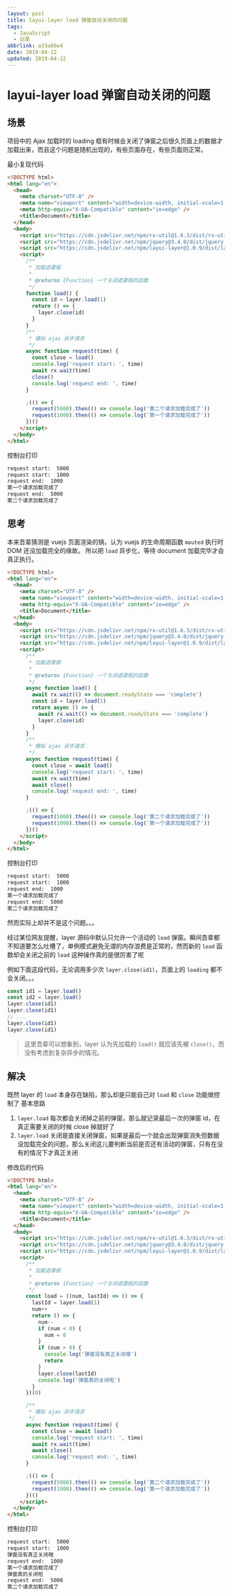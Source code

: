 ```yaml
---
layout: post
title: layui-layer load 弹窗自动关闭的问题
tags:
  - JavaScript
  - 记录
abbrlink: a33a66e4
date: 2019-04-12
updated: 2019-04-12
---
```


# layui-layer load 弹窗自动关闭的问题

## 场景

项目中的 Ajax 加载时的 loading 框有时候会关闭了弹窗之后很久页面上的数据才加载出来，而且这个问题是随机出现的，有些页面存在，有些页面则正常。

最小复现代码

```html
<!DOCTYPE html>
<html lang="en">
  <head>
    <meta charset="UTF-8" />
    <meta name="viewport" content="width=device-width, initial-scale=1.0" />
    <meta http-equiv="X-UA-Compatible" content="ie=edge" />
    <title>Document</title>
  </head>
  <body>
    <script src="https://cdn.jsdelivr.net/npm/rx-util@1.6.3/dist/rx-util.js"></script>
    <script src="https://cdn.jsdelivr.net/npm/jquery@3.4.0/dist/jquery.min.js"></script>
    <script src="https://cdn.jsdelivr.net/npm/layui-layer@1.0.9/dist/layer.js"></script>
    <script>
      /**
       * 加载遮罩框
       *
       * @returns {Function} 一个关闭遮罩框的函数
       */
      function load() {
        const id = layer.load(1)
        return () => {
          layer.close(id)
        }
      }
      /**
       * 模拟 ajax 异步请求
       */
      async function request(time) {
        const close = load()
        console.log('request start: ', time)
        await rx.wait(time)
        close()
        console.log('request end: ', time)
      }

      ;(() => {
        request(5000).then(() => console.log('第二个请求加载完成了'))
        request(1000).then(() => console.log('第一个请求加载完成了'))
      })()
    </script>
  </body>
</html>
```

控制台打印

```sh
request start:  5000
request start:  1000
request end:  1000
第一个请求加载完成了
request end:  5000
第二个请求加载完成了
```

## 思考

本来吾辈猜测是 vuejs 页面渲染的锅，认为 vuejs 的生命周期函数 `mouted` 执行时 DOM 还没加载完全的缘故。
所以把 `load` 异步化，等待 document 加载完毕才会真正执行。

```html
<!DOCTYPE html>
<html lang="en">
  <head>
    <meta charset="UTF-8" />
    <meta name="viewport" content="width=device-width, initial-scale=1.0" />
    <meta http-equiv="X-UA-Compatible" content="ie=edge" />
    <title>Document</title>
  </head>
  <body>
    <script src="https://cdn.jsdelivr.net/npm/rx-util@1.6.3/dist/rx-util.js"></script>
    <script src="https://cdn.jsdelivr.net/npm/jquery@3.4.0/dist/jquery.min.js"></script>
    <script src="https://cdn.jsdelivr.net/npm/layui-layer@1.0.9/dist/layer.js"></script>
    <script>
      /**
       * 加载遮罩框
       *
       * @returns {Function} 一个关闭遮罩框的函数
       */
      async function load() {
        await rx.wait(() => document.readyState === 'complete')
        const id = layer.load(1)
        return async () => {
          await rx.wait(() => document.readyState === 'complete')
          layer.close(id)
        }
      }
      /**
       * 模拟 ajax 异步请求
       */
      async function request(time) {
        const close = await load()
        console.log('request start: ', time)
        await rx.wait(time)
        await close()
        console.log('request end: ', time)
      }

      ;(() => {
        request(5000).then(() => console.log('第二个请求加载完成了'))
        request(1000).then(() => console.log('第一个请求加载完成了'))
      })()
    </script>
  </body>
</html>
```

控制台打印

```sh
request start:  5000
request start:  1000
request end:  1000
第一个请求加载完成了
request end:  5000
第二个请求加载完成了
```

然而实际上却并不是这个问题。。。

经过某位网友提醒，layer 源码中默认只允许一个活动的 `load` 弹窗。瞬间吾辈都不知道要怎么吐槽了，单例模式避免无谓的内存浪费是正常的，然而新的 `load` 函数却会关闭之前的 `load` 这种操作真的是很厉害了呢

例如下面这段代码，无论调用多少次 `layer.close(id1)`，页面上的 `loading` 都不会关闭。。。

```js
const id1 = layer.load()
const id2 = layer.load()
layer.close(id1)
layer.close(id1)
// ...
layer.close(id1)
layer.close(id1)
```

> 这里吾辈可以想象到，layer 认为先加载的 `load()` 就应该先被 `close()`，而没有考虑到复杂异步的情况。

## 解决

既然 layer 的 `load` 本身存在缺陷，那么却是只能自己对 `load` 和 `close` 功能做控制了
基本思路

1. `layer.load` 每次都会关闭掉之前的弹窗，那么就记录最后一次的弹窗 id，在真正需要关闭的时候 close 掉就好了
2. `layer.load` 关闭是直接关闭弹窗，如果是最后一个就会出现弹窗消失但数据没加载完全的问题，那么关闭这儿要判断当前是否还有活动的弹窗，只有在没有的情况下才真正关闭

修改后的代码

```html
<!DOCTYPE html>
<html lang="en">
  <head>
    <meta charset="UTF-8" />
    <meta name="viewport" content="width=device-width, initial-scale=1.0" />
    <meta http-equiv="X-UA-Compatible" content="ie=edge" />
    <title>Document</title>
  </head>
  <body>
    <script src="https://cdn.jsdelivr.net/npm/rx-util@1.6.3/dist/rx-util.js"></script>
    <script src="https://cdn.jsdelivr.net/npm/jquery@3.4.0/dist/jquery.min.js"></script>
    <script src="https://cdn.jsdelivr.net/npm/layui-layer@1.0.9/dist/layer.js"></script>
    <script>
      /**
       * 加载遮罩框
       *
       * @returns {Function} 一个关闭遮罩框的函数
       */
      const load = ((num, lastId) => () => {
        lastId = layer.load(1)
        num++
        return () => {
          num--
          if (num < 0) {
            num = 0
          }
          if (num > 0) {
            console.log('弹窗没有真正关闭哦')
            return
          }
          layer.close(lastId)
          console.log('弹窗真的关闭啦')
        }
      })(0)

      /**
       * 模拟 ajax 异步请求
       */
      async function request(time) {
        const close = await load()
        console.log('request start: ', time)
        await rx.wait(time)
        await close()
        console.log('request end: ', time)
      }

      ;(() => {
        request(5000).then(() => console.log('第二个请求加载完成了'))
        request(1000).then(() => console.log('第一个请求加载完成了'))
      })()
    </script>
  </body>
</html>
```

控制台打印

```sh
request start:  5000
request start:  1000
弹窗没有真正关闭哦
request end:  1000
第一个请求加载完成了
弹窗真的关闭啦
request end:  5000
第二个请求加载完成了
```
